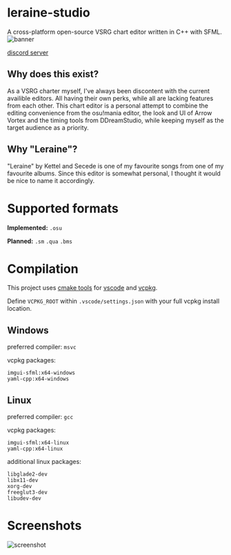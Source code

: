 # leraine-studio
A cross-platform open-source VSRG chart editor written in C++ with SFML.
![banner](https://i.imgur.com/fM2neAg.png "banner")

[discord server](https://discord.gg/BbhpkhF4XK)

## Why does this exist?
As a VSRG charter myself, I've always been discontent with the current availible editors. All having their own perks, while all are lacking features from each other. This chart editor is a personal attempt to combine the editing convenience from the osu!mania editor, the look and UI of Arrow Vortex and the timing tools from DDreamStudio, while keeping myself as the target audience as a priority. 
## Why "Leraine"?
"Leraine" by Kettel and Secede is one of my favourite songs from one of my favourite albums. Since this editor is somewhat personal, I thought it would be nice to name it accordingly.
# Supported formats
**Implemented:**
`.osu`

**Planned:**
`.sm`
`.qua`
`.bms`
# Compilation
This project uses [cmake tools](https://marketplace.visualstudio.com/items?itemName=ms-vscode.cmake-tools) for [vscode](https://code.visualstudio.com/) and [vcpkg](https://github.com/microsoft/vcpkg).

Define `VCPKG_ROOT` within `.vscode/settings.json` with your full vcpkg install location.

## **Windows**

preferred compiler: `msvc` 

vcpkg packages: 
```
imgui-sfml:x64-windows
yaml-cpp:x64-windows
```
## **Linux**

preferred compiler: `gcc`

vcpkg packages: 
```
imgui-sfml:x64-linux
yaml-cpp:x64-linux
```
additional linux packages:
```
libglade2-dev
libx11-dev
xorg-dev
freeglut3-dev
libudev-dev
```

# Screenshots

![screenshot](https://i.imgur.com/WmF2Gny.png "screenshot")
